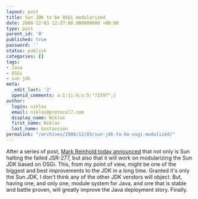```yaml
---
layout: post
title: Sun JDK to be OSGi modularized
date: 2008-12-03 12:27:08.000000000 +00:00
type: post
parent_id: '0'
published: true
password: ''
status: publish
categories: []
tags:
- Java
- OSGi
- sun jdk
meta:
  _edit_last: '2'
  openid_comments: a:1:{i:0;s:5:"72597";}
author:
  login: niklas
  email: niklas@protocol7.com
  display_name: Niklas
  first_name: Niklas
  last_name: Gustavsson
permalink: "/archives/2008/12/03/sun-jdk-to-be-osgi-modulized/"
---
```

After a series of post, [Mark Reinhold today announced](http://blogs.sun.com/mr/entry/jigsaw) that not only is Sun halting the failed JSR-277, but also that it will work on modularizing the Sun JDK based on OSGi. This, from my point of view, might be one of the biggest and best improvements to the JDK in a long time. Granted it's only the Sun JDK, I don't think any of the other JDK vendors will object. But, having one, and only one, module system for Java, and one that is stable and battle proven, will greatly improve the Java deployment story. Finally.

